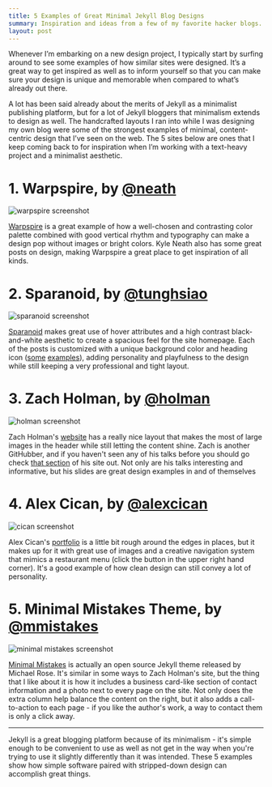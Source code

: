 ```yaml
---
title: 5 Examples of Great Minimal Jekyll Blog Designs
summary: Inspiration and ideas from a few of my favorite hacker blogs.
layout: post
---
```


Whenever I’m embarking on a new design project, I typically start by surfing around to see some examples of how similar sites were designed. It’s a great way to get inspired as well as to inform yourself so that you can make sure your design is unique and memorable when compared to what’s already out there.

A lot has been said already about the merits of Jekyll as a minimalist publishing platform, but for a lot of Jekyll bloggers that minimalism extends to design as well. The handcrafted layouts I ran into while I was designing my own blog were some of the strongest examples of minimal, content-centric design that I’ve seen on the web. The 5 sites below are ones that I keep coming back to for inspiration when I’m working with a text-heavy project and a minimalist aesthetic.

# 1. Warpspire, by [@neath](https://twitter.com/kneath)

<img src="/images/5-best-jekyll-designs/warpspire.png" alt="warpspire screenshot" />

[Warpspire](http://warpspire.com) is a great example of how a well-chosen and contrasting color palette combined with good vertical rhythm and typography can make a design pop without images or bright colors. Kyle Neath also has some great posts on design, making Warpspire a great place to get inspiration of all kinds.

# 2. Sparanoid, by [@tunghsiao](https://twitter.com/tunghsiao)

<img src="/images/5-best-jekyll-designs/sparanoid.png" alt="sparanoid screenshot" />

[Sparanoid](http://sparanoid.com/) makes great use of hover attributes and a high contrast black-and-white aesthetic to create a spacious feel for the site homepage. Each of the posts is customized with a unique background color and heading icon ([some](http://sparanoid.com/work/corner-bracket-lover/) [examples](http://sparanoid.com/work/instagram-badges/)), adding personality and playfulness to the design while still keeping a very professional and tight layout.

# 3. Zach Holman, by [@holman](https://twitter.com/holman)

<img src="/images/5-best-jekyll-designs/holman.png" alt="holman screenshot" />

Zach Holman's [website](http://zachholman.com/) has a really nice layout that makes the most of large images in the header while still letting the content shine. Zach is another GitHubber, and if you haven't seen any of his talks before you should go check [that section](http://zachholman.com/talks) of his site out. Not only are his talks interesting and informative, but his slides are great design examples in and of themselves

# 4. Alex Cican, by [@alexcican](https://twitter.com/alexcican)

<img src="/images/5-best-jekyll-designs/cican.png" alt="cican screenshot" />

Alex Cican's [portfolio](http://alexcican.com/) is a little bit rough around the edges in places, but it makes up for it with great use of images and a creative navigation system that mimics a restaurant menu (click the button in the upper right hand corner). It's a good example of how clean design can still convey a lot of personality.

# 5. Minimal Mistakes Theme, by [@mmistakes](https://twitter.com/mmistakes)

<img src="/images/5-best-jekyll-designs/mmistakes.png" alt="minimal mistakes screenshot" />

[Minimal Mistakes](http://mmistakes.github.io/minimal-mistakes/) is actually an open source Jekyll theme released by Michael Rose. It's similar in some ways to Zach Holman's site, but the thing that I like about it is how it includes a business card-like section of contact information and a photo next to every page on the site. Not only does the extra column help balance the content on the right, but it also adds a call-to-action to each page - if you like the author's work, a way to contact them is only a click away. 

-------

Jekyll is a great blogging platform because of its minimalism - it's simple enough to be convenient to use as well as not get in the way when you're trying to use it slightly differently than it was intended. These 5 examples show how simple software paired with stripped-down design can accomplish great things. 
